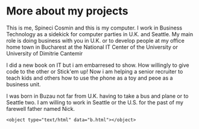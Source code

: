 <html>      
 <head>
     <h1>More about my projects</h1>
        <p>This is me, Spineci Cosmin and this is my computer. I work in Business Technology as a sidekick for computer parties in U.K. and Seattle. My main role is doing business with you in U.K. or to develop people at my office home town in Bucharest at the National IT Center of the University or University of Dimitrie Cantemir</p> 
	 <p>
I did a new book on IT but i am embarresed to show. How willingly to give code to the other or Stick'em up! Now i am helping a senior recruiter to teach kids and others how to use the phone as a toy and peoe as a business unit.
	</p>
	<p>I was born in Buzau not far from U.K. having to take a bus and plane or to Seattle two. I am willing to work in Seattle or the U.S. for the past of my farewell father named Nick.</p>
	<object type="text/html" data="a.html"></object>

 </head>
 <body> 
	 <!--Inserting elements by M-->
	
	<object type="text/html" data="b.html"></object>
 
 </body>
<html>
